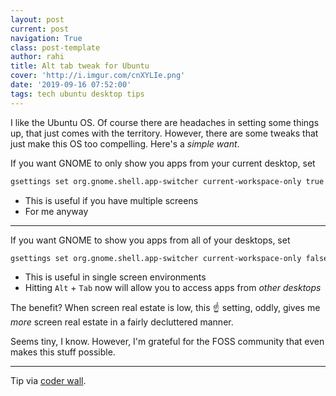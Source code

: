 ```yaml
---
layout: post
current: post
navigation: True
class: post-template
author: rahi
title: Alt tab tweak for Ubuntu
cover: 'http://i.imgur.com/cnXYLIe.png'
date: '2019-09-16 07:52:00'
tags: tech ubuntu desktop tips
---
```


I like the Ubuntu OS. Of course there are headaches in setting some things up, that just comes with the territory. However, there are some tweaks that just make this OS too compelling. Here's a _simple want_.

If you want GNOME to only show you apps from your current desktop, set

```bash
gsettings set org.gnome.shell.app-switcher current-workspace-only true
```

- This is useful if you have multiple screens
- For me anyway

---

If you want GNOME to show you apps from all of your desktops, set

```bash
gsettings set org.gnome.shell.app-switcher current-workspace-only false
```

- This is useful in single screen environments
- Hitting `Alt` + `Tab` now will allow you to access apps from _other desktops_

The benefit? When screen real estate is low, this ☝ setting, oddly, gives me _more_ screen real estate in a fairly decluttered manner.

Seems tiny, I know. However, I'm grateful for the FOSS community that even makes this stuff possible.

---

Tip via [coder wall][1].

[1]: https://coderwall.com/p/m5mhoq/gnome-3-how-to-alt-tab-windows-on-current-workspace-only
